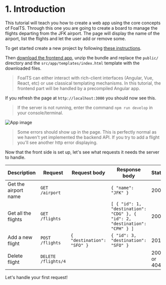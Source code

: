 # 1. Introduction

This tutorial will teach you how to create a web app using the core concepts of FoalTS. Through this one you are going to create a board to manage the flights departing from the JFK airport. The page will display the name of the airport, list the flights and let the user add or remove some.


To get started create a new project by following [these instructions](../README.md).

Then [download the frontend app](https://foalts.org/guide-frontend.zip), unzip the bundle and replace the `public/` directory and the `src/app/templates/index.html` template with the downloaded files.

> FoalTS can either interact with rich-client interfaces (Angular, Vue, React, etc) or use classical templating mechanisms. In this tutorial, the frontend part will be handled by a precompiled Angular app.

If you refresh the page at `http://localhost:3000` you should now see this.

> If the server is not running, enter the command `npm run develop` in your console/terminal.

![App image](./app.png)

> Some errors should show up in the page. This is perfectly normal as we haven't yet implemented the backend API. If you try to add a flight you'll see another http error displaying.

Now that the front side is set up, let's see what requests it needs the server to handle.

| Description  | Request | Request body | Response body | Status |
| --- | --- | --- | --- | --- |
| Get the airport name  | `GET /airport` | | `{ "name": "JFK" }` | 200 |
| Get all the flights  | `GET /flights` | | `[ { "id": 1, "destination": "CDG" }, { "id": 2, "destination": "CPH" } ]` | 200 |
| Add a new flight | `POST /flights` | `{ "destination": "SFO" }` | `{ "id": 3, "destination": "SFO" }` | 201 |
| Delete flight  | `DELETE /flights/4` | | | 200 or 404 |

Let's handle your first request!
